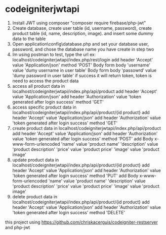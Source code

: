 # codeigniterjwtapi
1. Install JWT using composer "composer require firebase/php-jwt"
2. Create database, create user table (id, username, password), create product table (id, name, description, image). and insert some dummy data to the table
3. Open application\config\database.php and set your database user, password, and chose the database name you have create in step two
4. Im using postman to test, type the url ex: localhost/codeigniterjwtapi/index.php/rest/login
	add header 'Accept' value 'Application/json'
	method 'POST'
	Body form body 'username' value 'dumy username in user table'
	Body form body 'passowrd' value 'dumy password in user table'
	if success it will return token, token is need to access the product data
5. access all product data in localhost/codeigniterjwtapi/index.php/api/product
	add header 'Accept' value 'Application/json'
	add header 'Authorization' value 'token generated after login success'
	method 'GET'
6. access specific product data in localhost/codeigniterjwtapi/index.php/api/product/{id product}
	add header 'Accept' value 'Application/json'
	add header 'Authorization' value 'token generated after login success'
	method 'GET'
7. create product data in localhost/codeigniterjwtapi/index.php/api/product
	add header 'Accept' value 'Application/json'
	add header 'Authorization' value 'token generated after login success'
	method 'POST'
	add Body x-www-form-urlencoded
	'name' value 'product name'
	'description' value 'product description'
	'price' value 'product price'
	'image' value 'product image'
8. update product data in localhost/codeigniterjwtapi/index.php/api/product/{id product}
	add header 'Accept' value 'Application/json'
	add header 'Authorization' value 'token generated after login success'
	method 'PUT'
	add Body x-www-form-urlencoded
	'name' value 'product name'
	'description' value 'product description'
	'price' value 'product price'
	'image' value 'product image'
9. delete product data in localhost/codeigniterjwtapi/index.php/api/product/{id product}
	add header 'Accept' value 'Application/json'
	add header 'Authorization' value 'token generated after login success'
	method 'DELETE'


this project using https://github.com/chriskacerguis/codeigniter-restserver
and php-jwt